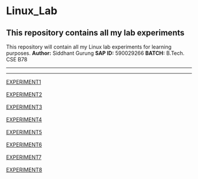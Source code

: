 # Linux_Lab
## This repository contains all my lab experiments
This repository will contain all my Linux lab experiments for learning purposes.
**Author:** Siddhant Gurung
**SAP ID:** 590029266
**BATCH:** B.Tech. CSE B78

------------------
-----------------
[EXPERIMENT1](Linux_Lab/report1.md) <br><br>
[EXPERIMENT2](Linux_Lab/report2.md) <br><br>
[EXPERIMENT3](Linux_Lab/experiment3.md) <br><br>
[EXPERIMENT4](Linux_Lab/exp4.md) <br><br>
[EXPERIMENT5](Linux_Lab/experiment5.md) <br><br>
[EXPERIMENT6](Linux_Lab/experiment6.md) <br><br>
[EXPERIMENT7](Linux_Lab/experiment7.md) <br><br>
[EXPERIMENT8](Linux_Lab/experiment8.md) <br><br>
